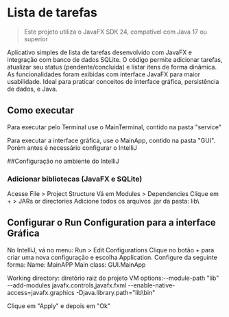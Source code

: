 # Lista de tarefas

> Este projeto utiliza o JavaFX SDK 24, compatível com Java 17 ou superior

Aplicativo simples de lista de tarefas desenvolvido com JavaFX e integração com banco de dados SQLite. 
O código permite adicionar tarefas, atualizar seu status (pendente/concluída) e listar itens de forma dinâmica.
As funcionalidades foram exibidas com interface JavaFX para maior usabilidade.
Ideal para praticar conceitos de interface gráfica, persistência de dados, e Java.


## Como executar

Para executar pelo Terminal use o MainTerminal, contido na pasta "service"

Para executar a interface gráfica, use o MainApp, contido na pasta "GUI". Porém antes é necessário configurar o IntelliJ 


##Configuração no ambiente do IntelliJ 

### Adicionar  bibliotecas (JavaFX e SQLite)
Acesse File > Project Structure 
Vá em Modules > Dependencies
Clique em + > JARs or directories
Adicione todos os arquivos .jar da pasta: lib\

## Configurar o Run Configuration para a interface Gráfica 
No IntelliJ, vá no menu:
Run > Edit Configurations
Clique no botão + para criar uma nova configuração e escolha Application.
Configure da seguinte forma:
Name: MainAPP
Main class: GUI.MainApp

Working directory: diretório raiz do projeto
VM options:--module-path "lib" --add-modules javafx.controls,javafx.fxml --enable-native-access=javafx.graphics -Djava.library.path="lib\bin"

Clique em "Apply" e depois em "Ok"
```
